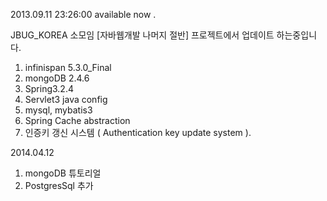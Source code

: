 2013.09.11 23:26:00 available now .

JBUG_KOREA 소모임 [자바웹개발 나머지 절반]
프로젝트에서 업데이트 하는중입니다.

1. infinispan 5.3.0_Final
2. mongoDB 2.4.6
3. Spring3.2.4
4. Servlet3 java config
5. mysql, mybatis3
6. Spring Cache abstraction
7. 인증키 갱신 시스템 ( Authentication key update system ).

2014.04.12

1. mongoDB 튜토리얼
2. PostgresSql 추가
